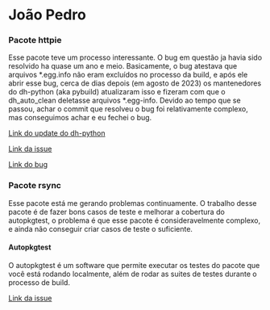 # João Pedro

### Pacote httpie

Esse pacote teve um processo interessante. O bug em questão ja havia sido resolvido ha quase um ano e meio. Basicamente, o bug atestava que arquivos *.egg.info não eram excluídos no processo da build, e após ele abrir esse bug, cerca de dias depois (em agosto de 2023) os mantenedores do dh-python (aka pybuild) atualizaram isso e fizeram com que o dh_auto_clean deletasse arquivos *.egg-info. Devido ao tempo que se passou, achar o commit que resolveu o bug foi relativamente complexo, mas conseguimos achar e eu fechei o bug.

[Link do update do dh-python](https://salsa.debian.org/python-team/tools/dh-python/-/blob/master/debian/changelog?ref_type=heads#L146)

[Link da issue](https://salsa.debian.org/debian-brasil-team/docs/-/issues/383)

[Link do bug](https://bugs.debian.org/cgi-bin/bugreport.cgi?bug=1045338)

### Pacote rsync

Esse pacote está me gerando problemas continuamente. O trabalho desse pacote é de fazer bons casos de teste e melhorar a cobertura do autopkgtest, o problema é que esse pacote é consideravelmente complexo, e ainda não conseguir criar casos de teste o suficiente.

#### Autopkgtest

O autopkgtest é um software que permite executar os testes do pacote que você está rodando localmente, além de rodar as suites de testes durante o processo de build.

[Link da issue](https://salsa.debian.org/debian-brasil-team/docs/-/issues/403)
